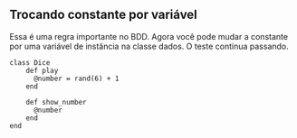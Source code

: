 ## Trocando constante por variável

Essa é uma regra importante no BDD. Agora você pode mudar a constante por uma variável de instância na classe dados. O teste continua passando.

	class Dice
		def play
		  @number = rand(6) + 1
		end
	
		def show_number
		  @number
		end
	end
